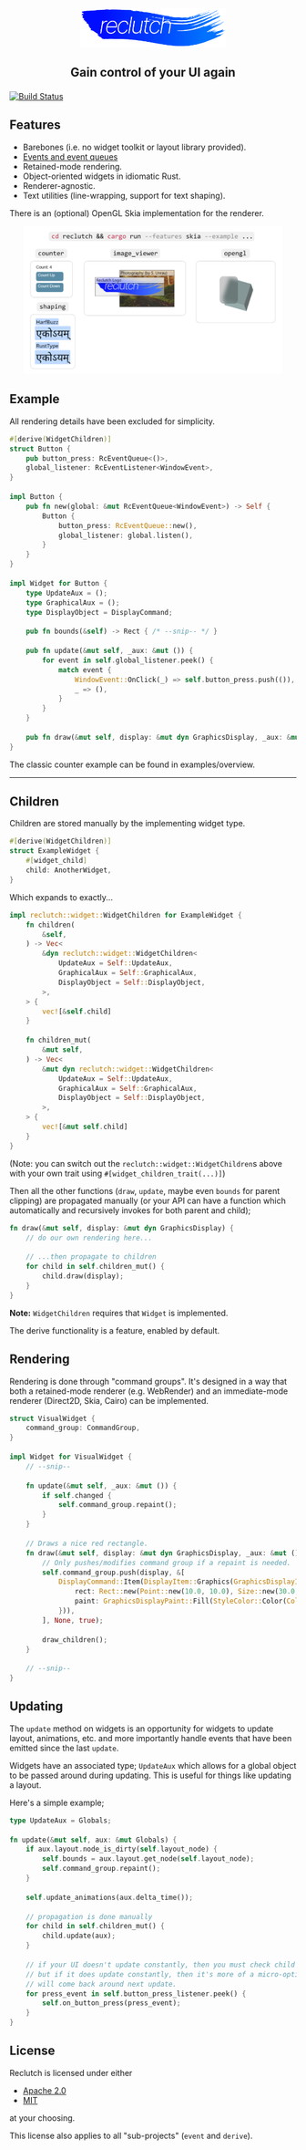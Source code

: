 <p align="center">
    <img src=".media/reclutch.png" width="256px"/>
</p>

## <p align="center">Gain control of your UI again</p>

[![Build Status](https://travis-ci.com/jazzfool/reclutch.svg?branch=master)](https://travis-ci.com/jazzfool/reclutch)

## Features

- Barebones (i.e. no widget toolkit or layout library provided).
- [Events and event queues](event/README.md)
- Retained-mode rendering.
- Object-oriented widgets in idiomatic Rust.
- Renderer-agnostic.
- Text utilities (line-wrapping, support for text shaping).

There is an (optional) OpenGL Skia implementation for the renderer.

<p align="center">
    <img src=".media/showcase.png" width="90%"/>
</p>

## Example

All rendering details have been excluded for simplicity.

```rust
#[derive(WidgetChildren)]
struct Button {
    pub button_press: RcEventQueue<()>,
    global_listener: RcEventListener<WindowEvent>,
}

impl Button {
    pub fn new(global: &mut RcEventQueue<WindowEvent>) -> Self {
        Button {
            button_press: RcEventQueue::new(),
            global_listener: global.listen(),
        }
    }
}

impl Widget for Button {
    type UpdateAux = ();
    type GraphicalAux = ();
    type DisplayObject = DisplayCommand;

    pub fn bounds(&self) -> Rect { /* --snip-- */ }

    pub fn update(&mut self, _aux: &mut ()) {
        for event in self.global_listener.peek() {
            match event {
                WindowEvent::OnClick(_) => self.button_press.push(()),
                _ => (),
            }
        }
    }

    pub fn draw(&mut self, display: &mut dyn GraphicsDisplay, _aux: &mut ()) { /* --snip-- */ }
}
```

The classic counter example can be found in examples/overview.

---

## Children

Children are stored manually by the implementing widget type.

```rust
#[derive(WidgetChildren)]
struct ExampleWidget {
    #[widget_child]
    child: AnotherWidget,
}
```

Which expands to exactly...

```rust
impl reclutch::widget::WidgetChildren for ExampleWidget {
    fn children(
        &self,
    ) -> Vec<
        &dyn reclutch::widget::WidgetChildren<
            UpdateAux = Self::UpdateAux,
            GraphicalAux = Self::GraphicalAux,
            DisplayObject = Self::DisplayObject,
        >,
    > {
        vec![&self.child]
    }

    fn children_mut(
        &mut self,
    ) -> Vec<
        &mut dyn reclutch::widget::WidgetChildren<
            UpdateAux = Self::UpdateAux,
            GraphicalAux = Self::GraphicalAux,
            DisplayObject = Self::DisplayObject,
        >,
    > {
        vec![&mut self.child]
    }
}
```

(Note: you can switch out the `reclutch::widget::WidgetChildren`s above with your own trait using `#[widget_children_trait(...)]`)

Then all the other functions (`draw`, `update`, maybe even `bounds` for parent clipping) are propagated manually (or your API can have a function which automatically and recursively invokes for both parent and child);

```rust
fn draw(&mut self, display: &mut dyn GraphicsDisplay) {
    // do our own rendering here...

    // ...then propagate to children
    for child in self.children_mut() {
        child.draw(display);
    }
}
```

**Note:** `WidgetChildren` requires that `Widget` is implemented.

The derive functionality is a feature, enabled by default.

## Rendering

Rendering is done through "command groups". It's designed in a way that both a retained-mode renderer (e.g. WebRender) and an immediate-mode renderer (Direct2D, Skia, Cairo) can be implemented.

```rust
struct VisualWidget {
    command_group: CommandGroup,
}

impl Widget for VisualWidget {
    // --snip--

    fn update(&mut self, _aux: &mut ()) {
        if self.changed {
            self.command_group.repaint();
        }
    }

    // Draws a nice red rectangle.
    fn draw(&mut self, display: &mut dyn GraphicsDisplay, _aux: &mut ()) {
        // Only pushes/modifies command group if a repaint is needed.
        self.command_group.push(display, &[
            DisplayCommand::Item(DisplayItem::Graphics(GraphicsDisplayItem::Rectangle {
                rect: Rect::new(Point::new(10.0, 10.0), Size::new(30.0, 50.0)),
                paint: GraphicsDisplayPaint::Fill(StyleColor::Color(Color::new(1.0, 0.0, 0.0, 1.0))),
            })),
        ], None, true);

        draw_children();
    }

    // --snip--
}
```

## Updating

The `update` method on widgets is an opportunity for widgets to update layout, animations, etc. and more importantly handle events that have been emitted since the last `update`.

Widgets have an associated type; `UpdateAux` which allows for a global object to be passed around during updating. This is useful for things like updating a layout.

Here's a simple example;

```rust
type UpdateAux = Globals;

fn update(&mut self, aux: &mut Globals) {
    if aux.layout.node_is_dirty(self.layout_node) {
        self.bounds = aux.layout.get_node(self.layout_node);
        self.command_group.repaint();
    }

    self.update_animations(aux.delta_time());

    // propagation is done manually
    for child in self.children_mut() {
        child.update(aux);
    }

    // if your UI doesn't update constantly, then you must check child events *after* propagation,
    // but if it does update constantly, then it's more of a micro-optimization, since any missed events
    // will come back around next update.
    for press_event in self.button_press_listener.peek() {
        self.on_button_press(press_event);
    }
}
```

## License

Reclutch is licensed under either

- [Apache 2.0](https://www.apache.org/licenses/LICENSE-2.0)
- [MIT](http://opensource.org/licenses/MIT)

at your choosing.

This license also applies to all "sub-projects" (`event` and `derive`).
